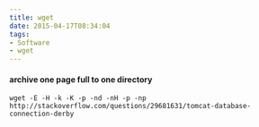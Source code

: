 ```yaml
---
title: wget
date: 2015-04-17T08:34:04
tags: 
- Software
- wget
---
```


#### archive one page full to one directory

    wget -E -H -k -K -p -nd -nH -p -np http://stackoverflow.com/questions/29681631/tomcat-database-connection-derby